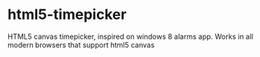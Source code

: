 html5-timepicker
================

HTML5 canvas timepicker, inspired on windows 8 alarms app.
Works in all modern browsers that support html5 canvas

